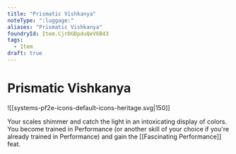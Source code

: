 ```yaml
---
title: "Prismatic Vishkanya"
noteType: ":luggage:"
aliases: "Prismatic Vishkanya"
foundryId: Item.CjrDGDpduQeV6B43
tags:
  - Item
draft: true
---
```


# Prismatic Vishkanya
![[systems-pf2e-icons-default-icons-heritage.svg|150]]

Your scales shimmer and catch the light in an intoxicating display of colors. You become trained in Performance (or another skill of your choice if you're already trained in Performance) and gain the [[Fascinating Performance]] feat.
